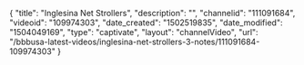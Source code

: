 {
    "title": "Inglesina Net Strollers",
    "description": "",
    "channelid": "111091684",
    "videoid": "109974303",
    "date_created": "1502519835",
    "date_modified": "1504049169",
    "type": "captivate",
    "layout": "channelVideo",
    "url": "\/bbbusa-latest-videos\/inglesina-net-strollers-3-notes\/111091684-109974303"
}